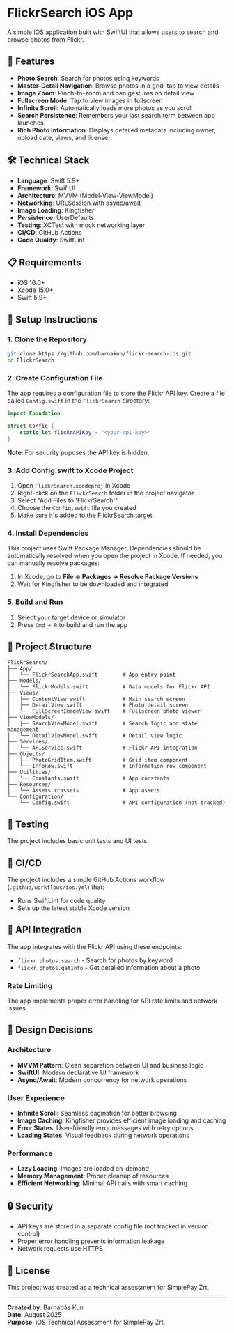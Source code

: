 # FlickrSearch iOS App

A simple iOS application built with SwiftUI that allows users to search and browse photos from Flickr.

## 📱 Features

- **Photo Search**: Search for photos using keywords
- **Master-Detail Navigation**: Browse photos in a grid, tap to view details
- **Image Zoom**: Pinch-to-zoom and pan gestures on detail view
- **Fullscreen Mode**: Tap to view images in fullscreen
- **Infinite Scroll**: Automatically loads more photos as you scroll
- **Search Persistence**: Remembers your last search term between app launches
- **Rich Photo Information**: Displays detailed metadata including owner, upload date, views, and license

## 🛠 Technical Stack

- **Language**: Swift 5.9+
- **Framework**: SwiftUI
- **Architecture**: MVVM (Model-View-ViewModel)
- **Networking**: URLSession with async/await
- **Image Loading**: Kingfisher
- **Persistence**: UserDefaults
- **Testing**: XCTest with mock networking layer
- **CI/CD**: GitHub Actions
- **Code Quality**: SwiftLint

## 📋 Requirements

- iOS 16.0+
- Xcode 15.0+
- Swift 5.9+

## 🚀 Setup Instructions

### 1. Clone the Repository

```bash
git clone https://github.com/barnakun/flickr-search-ios.git
cd FlickrSearch
```

### 2. Create Configuration File

The app requires a configuration file to store the Flickr API key. Create a file called `Config.swift` in the `FlickrSearch` directory:

```swift
import Foundation

struct Config {
    static let flickrAPIKey = "<your-api-key>"
}
```

**Note**: For security puposes the API key is hidden.

### 3. Add Config.swift to Xcode Project

1. Open `FlickrSearch.xcodeproj` in Xcode
2. Right-click on the `FlickrSearch` folder in the project navigator
3. Select "Add Files to 'FlickrSearch'"
4. Choose the `Config.swift` file you created
5. Make sure it's added to the FlickrSearch target

### 4. Install Dependencies

This project uses Swift Package Manager. Dependencies should be automatically resolved when you open the project in Xcode. If needed, you can manually resolve packages:

1. In Xcode, go to **File → Packages → Resolve Package Versions**
2. Wait for Kingfisher to be downloaded and integrated

### 5. Build and Run

1. Select your target device or simulator
2. Press `Cmd + R` to build and run the app

## 📂 Project Structure

```
FlickrSearch/
├── App/
│   └── FlickrSearchApp.swift        # App entry point
├── Models/
│   └── FlickrModels.swift           # Data models for Flickr API
├── Views/
│   ├── ContentView.swift            # Main search screen
│   ├── DetailView.swift             # Photo detail screen
│   └── FullScreenImageView.swift    # Fullscreen photo viewer
├── ViewModels/
│   ├── SearchViewModel.swift        # Search logic and state management
│   └── DetailViewModel.swift        # Detail view logic
├── Services/
│   └── APIService.swift             # Flickr API integration
├── Objects/
│   ├── PhotoGridItem.swift          # Grid item component
│   └── InfoRow.swift                # Information row component
├── Utilities/
│   └── Constants.swift              # App constants
├── Resources/
│   └── Assets.xcassets              # App assets
└── Configuration/
    └── Config.swift                 # API configuration (not tracked)
```

## 🧪 Testing

The project includes basic unit tests and UI tests.

## 🔄 CI/CD

The project includes a simple GitHub Actions workflow (`.github/workflows/ios.yml`) that:
- Runs SwiftLint for code quality
- Sets up the latest stable Xcode version

## 📝 API Integration

The app integrates with the Flickr API using these endpoints:
- `flickr.photos.search` - Search for photos by keyword
- `flickr.photos.getInfo` - Get detailed information about a photo

### Rate Limiting
The app implements proper error handling for API rate limits and network issues.

## 🎨 Design Decisions

### Architecture
- **MVVM Pattern**: Clean separation between UI and business logic
- **SwiftUI**: Modern declarative UI framework
- **Async/Await**: Modern concurrency for network operations

### User Experience
- **Infinite Scroll**: Seamless pagination for better browsing
- **Image Caching**: Kingfisher provides efficient image loading and caching
- **Error States**: User-friendly error messages with retry options
- **Loading States**: Visual feedback during network operations

### Performance
- **Lazy Loading**: Images are loaded on-demand
- **Memory Management**: Proper cleanup of resources
- **Efficient Networking**: Minimal API calls with smart caching

## 🔒 Security

- API keys are stored in a separate config file (not tracked in version control)
- Proper error handling prevents information leakage
- Network requests use HTTPS

## 📄 License

This project was created as a technical assessment for SimplePay Zrt.

---

**Created by**: Barnabás Kun  
**Date**: August 2025  
**Purpose**: iOS Technical Assessment for SimplePay Zrt.
